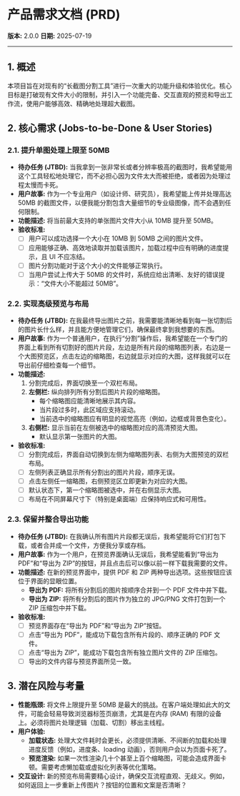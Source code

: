 # 产品需求文档 (PRD)

**版本:** 2.0.0
**日期:** 2025-07-19

---

## 1. 概述

本项目旨在对现有的“长截图分割工具”进行一次重大的功能升级和体验优化。核心目标是打破现有文件大小的限制，并引入一个功能完备、交互直观的预览和导出工作流，使用户能够高效、精确地处理超大截图。

## 2. 核心需求 (Jobs-to-be-Done & User Stories)

### 2.1. 提升单图处理上限至 50MB

-   **待办任务 (JTBD):** 当我拿到一张非常长或者分辨率极高的截图时，我希望能用这个工具轻松地处理它，而不必担心因为文件太大而被拒绝，或者因为处理过程太慢而卡死。
-   **用户故事:** 作为一个专业用户（如设计师、研究员），我希望能上传并处理高达 50MB 的截图文件，以便我能分割包含大量细节的专业级图像，而不会遇到任何限制。
-   **功能描述:** 将当前最大支持的单张图片文件大小从 10MB 提升至 50MB。
-   **验收标准:**
    -   [ ] 用户可以成功选择一个大小在 10MB 到 50MB 之间的图片文件。
    -   [ ] 应用能够正确、高效地读取并加载该图片，加载过程中应有明确的进度提示，且 UI 不应冻结。
    -   [ ] 图片分割功能对于这个大小的文件能够正常执行。
    -   [ ] 当用户尝试上传大于 50MB 的文件时，系统应给出清晰、友好的错误提示：“文件大小不能超过 50MB”。

### 2.2. 实现高级预览与布局

-   **待办任务 (JTBD):** 在我最终导出图片之前，我需要能清晰地看到每一张切割后的图片长什么样，并且能方便地管理它们，确保最终拿到我想要的东西。
-   **用户故事:** 作为一个普通用户，在执行“分割”操作后，我希望能在一个专门的界面上看到所有切割好的图片片段，左边是所有片段的缩略图列表，右边是一个大图预览区，点击左边的缩略图，右边就显示对应的大图，这样我就可以在导出前仔细检查每一个细节。
-   **功能描述:**
    1.  分割完成后，界面切换至一个双栏布局。
    2.  **左侧栏:** 纵向排列所有分割后图片片段的缩略图。
        -   每个缩略图应能清晰地展示其内容。
        -   当片段过多时，此区域应支持滚动。
        -   当前选中的缩略图应有明显的视觉高亮（例如，边框或背景色变化）。
    3.  **右侧栏:** 显示当前在左侧被选中的缩略图对应的高清预览大图。
        -   默认显示第一张图片的大图。
-   **验收标准:**
    -   [ ] 分割完成后，界面自动切换到左侧为缩略图列表、右侧为大图预览的双栏布局。
    -   [ ] 左侧列表正确显示所有分割出的图片片段，顺序无误。
    -   [ ] 点击左侧任一缩略图，右侧预览区立即更新为对应的大图。
    -   [ ] 默认状态下，第一个缩略图被选中，并在右侧显示大图。
    -   [ ] 布局在不同屏幕尺寸下（特别是桌面端）应保持响应式和可用性。

### 2.3. 保留并整合导出功能

-   **待办任务 (JTBD):** 在我确认所有图片片段都无误后，我希望能将它们打包下载，或者合并成一个文件，方便我分享或存档。
-   **用户故事:** 作为一个用户，在预览界面确认无误后，我希望能看到“导出为 PDF”和“导出为 ZIP”的按钮，并且点击后可以像以前一样下载我需要的文件。
-   **功能描述:** 在新的预览界面中，提供 PDF 和 ZIP 两种导出选项。这些按钮应该位于界面的显眼位置。
    -   **导出为 PDF:** 将所有分割后的图片按顺序合并到一个 PDF 文件中并下载。
    -   **导出为 ZIP:** 将所有分割后的图片作为独立的 JPG/PNG 文件打包到一个 ZIP 压缩包中并下载。
-   **验收标准:**
    -   [ ] 预览界面存在“导出为 PDF”和“导出为 ZIP”按钮。
    -   [ ] 点击“导出为 PDF”，能成功下载包含所有片段的、顺序正确的 PDF 文件。
    -   [ ] 点击“导出为 ZIP”，能成功下载包含所有独立图片文件的 ZIP 压缩包。
    -   [ ] 导出的文件内容与预览界面所见一致。

## 3. 潜在风险与考量

-   **性能瓶颈:** 将文件上限提升至 50MB 是最大的挑战。在客户端处理如此大的文件，可能会轻易导致浏览器标签页崩溃，尤其是在内存 (RAM) 有限的设备上。必须将图片处理逻辑（加载、切割）移出主线程。
-   **用户体验:**
    -   **加载状态:** 处理大文件耗时会更长，必须提供清晰、不间断的加载和处理进度反馈（例如，进度条、loading 动画），否则用户会以为页面卡死了。
    -   **预览渲染:** 如果一次性渲染几十个甚至上百个缩略图，可能会造成界面卡顿。需要考虑懒加载或虚拟化列表等优化策略。
-   **交互设计:** 新的预览布局需要精心设计，确保交互流程直观、无歧义。例如，如何返回上一步重新上传图片？按钮的位置和文案是否清晰？ 